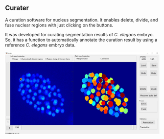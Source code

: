 ## Curater

A curation software for nucleus segmentation.
It enables delete, divide, and fuse nuclear regions with just clicking on the buttons.

It was developed for curating segmentation results of *C. elegans* embryo. So, it has a function to automatically annotate the curation result by using a reference *C. elegans* embryo data.

<img src="/Pictures/Curater1.jpg">
